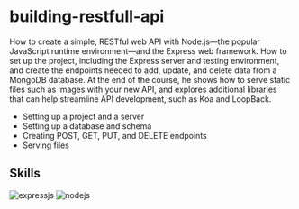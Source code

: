 # building-restfull-api

How to create a simple, RESTful web API with Node.js—the popular JavaScript runtime environment—and the Express web framework. How to set up the project, including the Express server and testing environment, and create the endpoints needed to add, update, and delete data from a MongoDB database. At the end of the course, he shows how to serve static files such as images with your new API, and explores additional libraries that can help streamline API development, such as Koa and LoopBack.

* Setting up a project and a server
* Setting up a database and schema
* Creating POST, GET, PUT, and DELETE endpoints
* Serving files

## Skills
<img src="https://img.shields.io/badge/-Express.js-orange" alt="expressjs" /> <img src="https://img.shields.io/badge/-Node.js-yellowgreen" alt="nodejs" />
